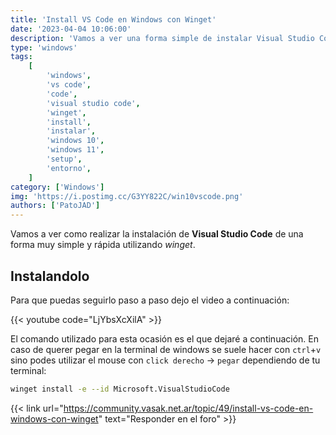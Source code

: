 ```yaml
---
title: 'Install VS Code en Windows con Winget'
date: '2023-04-04 10:06:00'
description: 'Vamos a ver una forma simple de instalar Visual Studio Code en Windows 10 o 11 usando winget'
type: 'windows'
tags:
    [
        'windows',
        'vs code',
        'code',
        'visual studio code',
        'winget',
        'install',
        'instalar',
        'windows 10',
        'windows 11',
        'setup',
        'entorno',
    ]
category: ['Windows']
img: 'https://i.postimg.cc/G3YY822C/win10vscode.png'
authors: ['PatoJAD']
---
```


Vamos a ver como realizar la instalación de **Visual Studio Code** de una forma muy simple y rápida utilizando _winget_.

## Instalandolo

Para que puedas seguirlo paso a paso dejo el video a continuación:

{{< youtube code="LjYbsXcXilA" >}}

El comando utilizado para esta ocasión es el que dejaré a continuación. En caso de querer pegar en la terminal de windows se suele hacer con `ctrl`+`v` sino podes utilizar el mouse con `click derecho` -> `pegar` dependiendo de tu terminal:

```bash
winget install -e --id Microsoft.VisualStudioCode
```

{{< link url="https://community.vasak.net.ar/topic/49/install-vs-code-en-windows-con-winget" text="Responder en el foro" >}}

